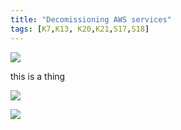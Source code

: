 ```yaml
---
title: "Decomissioning AWS services"
tags: [K7,K13, K20,K21,S17,S18]
---
```


![](../carbon.png)

this is a thing

![](../carbon-1.png)

![](../carbon-2.png)
